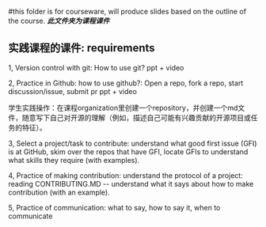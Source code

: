 #this folder is for courseware, will produce slides based on the outline of the course.  ***此文件夹为课程课件***

## 实践课程的课件: requirements

1, Version control with git: How to use git?
ppt + video

2, Practice in Github: how to use github?: Open a repo, fork a repo, start discussion/issue, submit pr
ppt + video

学生实践操作：在课程organization里创建一个repository，并创建一个md文件，随意写下自己对开源的理解（例如，描述自己可能有兴趣贡献的开源项目或任务的特征）。

3, Select a project/task to contribute: understand what good first issue (GFI) is at GitHub, skim over the repos that have GFI, locate GFIs to understand what skills they require (with examples).

4, Practice of making contribution: understand the protocol of a project: reading CONTRIBUTING.MD -- understand what it says about how to make contribution (with an example).

5, Practice of communication: what to say, how to say it, when to communicate

